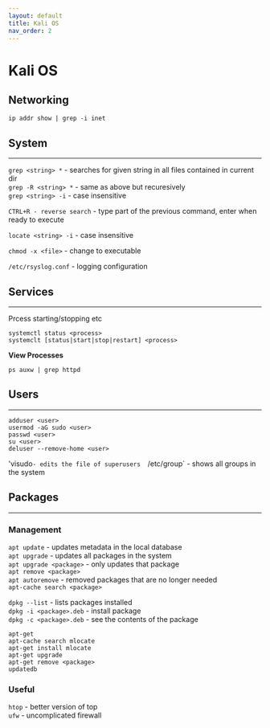 ```yaml
---
layout: default
title: Kali OS
nav_order: 2
---
```


# Kali OS

## Networking

`ip addr show | grep -i inet`

## System
---
`grep <string> *` - searches for given string in all files contained in current dir  
`grep -R <string> *` - same as above but recuresively  
`grep <string> -i` - case insensitive   



`CTRL+R - reverse search` - type part of the previous command, enter when ready to execute

`locate <string> -i` - case insensitive

`chmod -x <file>` - change to executable

`/etc/rsyslog.conf` - logging configuration



## Services
---
Prcess starting/stopping etc
```
systemctl status <process>
systemclt [status|start|stop|restart] <process>
```

**View Processes**

`ps auxw | grep httpd`



## Users
---
```
adduser <user>
usermod -aG sudo <user>
passwd <user>
su <user>
deluser --remove-home <user>
```

'visudo` - edits the file of superusers  
`/etc/group` - shows all groups in the system   




## Packages
---

### Management
`apt update` - updates metadata in the local database    
`apt upgrade` - updates all packages in the system      
`apt upgrade <package>` - only updates that package   
`apt remove <package>`   
`apt autoremove` - removed packages that are no longer needed   
`apt-cache search <package>`    

`dpkg --list` - lists packages installed  
`dpkg -i <package>.deb` - install package  
`dpkg -c <package>.deb` - see the contents of the package  

```
apt-get
apt-cache search mlocate
apt-get install mlocate
apt-get upgrade
apt-get remove <package>
updatedb
```



### Useful

 `htop`  - better version of top  
 `ufw` - uncomplicated firewall  


